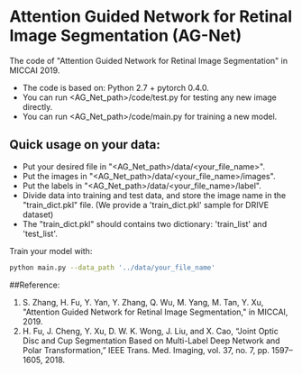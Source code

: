 # Attention Guided Network for Retinal Image Segmentation (AG-Net)
The code of "Attention Guided Network for Retinal Image Segmentation" in MICCAI 2019.


  - The code is based on: Python 2.7 + pytorch 0.4.0.
  - You can run <AG_Net\_path>/code/test.py for testing any new image directly.
  - You can run <AG_Net\_path>/code/main.py for training a new model.

## Quick usage on your data:
  - Put your desired file in "\<AG\_Net\_path\>/data/\<your\_file\_name\>".
  - Put the images in "\<AG\_Net\_path\>/data/\<your\_file\_name\>/images".
  - Put the labels in "\<AG\_Net\_path\>/data/\<your\_file\_name\>/label". 
  - Divide data into training and test data, and store the image name in the "train\_dict.pkl" file. (We provide a 'train\_dict.pkl' sample for DRIVE dataset)
  - The "train\_dict.pkl" should contains two dictionary: 'train\_list' and 'test\_list'.

Train your model with:
```sh
python main.py --data_path '../data/your_file_name'
```


##Reference:
1. S. Zhang, H. Fu, Y. Yan, Y. Zhang, Q. Wu, M. Yang, M. Tan, Y. Xu, "Attention Guided Network for Retinal Image Segmentation," in MICCAI, 2019.
2. H. Fu, J. Cheng, Y. Xu, D. W. K. Wong, J. Liu, and X. Cao, “Joint Optic Disc and Cup Segmentation Based on Multi-Label Deep Network and Polar Transformation,” IEEE Trans. Med. Imaging, vol. 37, no. 7, pp. 1597–1605, 2018.
